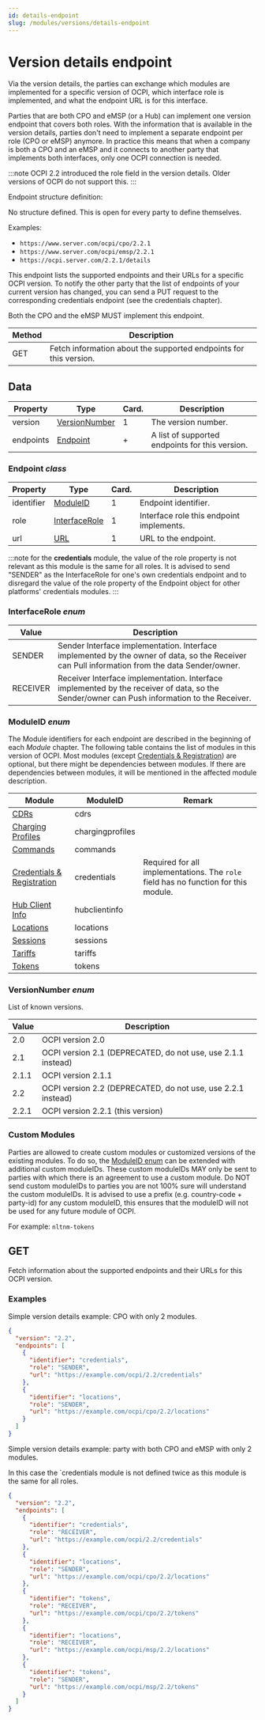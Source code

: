 ```yaml
---
id: details-endpoint
slug: /modules/versions/details-endpoint
---
```

# Version details endpoint

Via the version details, the parties can exchange which modules are implemented for a specific version of OCPI, which
interface role is implemented, and what the endpoint URL is for this interface.

Parties that are both CPO and eMSP (or a Hub) can implement one version endpoint that covers both roles. With the
information that is available in the version details, parties don't need to implement a separate endpoint per role (CPO
or eMSP) anymore. In practice this means that when a company is both a CPO and an eMSP and it connects to another party
that implements both interfaces, only one OCPI connection is needed.

:::note
OCPI 2.2 introduced the role field in the version details. Older versions of OCPI do not support this.
:::

Endpoint structure definition:

No structure defined. This is open for every party to define themselves.

Examples:

* `https://www.server.com/ocpi/cpo/2.2.1`
* `https://www.server.com/ocpi/emsp/2.2.1`
* `https://ocpi.server.com/2.2.1/details`

This endpoint lists the supported endpoints and their URLs for a specific OCPI version. To notify the other party that
the list of endpoints of your current version has changed, you can send a PUT request to the corresponding credentials
endpoint (see the credentials chapter).

Both the CPO and the eMSP MUST implement this endpoint.

| Method | Description                                                       |
|--------|-------------------------------------------------------------------|
| GET    | Fetch information about the supported endpoints for this version. |

## Data

| Property  | Type                                                                               | Card. | Description                                     |
|-----------|------------------------------------------------------------------------------------|-------|-------------------------------------------------|
| version   | [VersionNumber](/06-modules/01-versions/03-details-endpoint.md#versionnumber-enum) | 1     | The version number.                             |
| endpoints | [Endpoint](/06-modules/01-versions/03-details-endpoint.md#endpoint-class)          | \+    | A list of supported endpoints for this version. |

### Endpoint *class*

| Property   | Type                                                                               | Card. | Description                              |
|------------|------------------------------------------------------------------------------------|-------|------------------------------------------|
| identifier | [ModuleID](/06-modules/01-versions/03-details-endpoint.md#moduleid-enum)           | 1     | Endpoint identifier.                     |
| role       | [InterfaceRole](/06-modules/01-versions/03-details-endpoint.md#interfacerole-enum) | 1     | Interface role this endpoint implements. |
| url        | [URL](/07-types/01-intro.md#url-type)                                              | 1     | URL to the endpoint.                     |

:::note
for the **credentials** module, the value of the role property is not relevant as this module is the same for all roles.
It is advised to send "SENDER" as the InterfaceRole for one's own credentials endpoint and to disregard the value of the
role property of the Endpoint object for other platforms' credentials modules.
:::

### InterfaceRole *enum*

| Value    | Description                                                                                                                                   |
|----------|-----------------------------------------------------------------------------------------------------------------------------------------------|
| SENDER   | Sender Interface implementation. Interface implemented by the owner of data, so the Receiver can Pull information from the data Sender/owner. |
| RECEIVER | Receiver Interface implementation. Interface implemented by the receiver of data, so the Sender/owner can Push information to the Receiver.   |

### ModuleID *enum*

The Module identifiers for each endpoint are described in the beginning of each *Module* chapter. The following table
contains the list of modules in this version of OCPI. Most modules (except [Credentials &
Registration](/06-modules/02-credentials/01-intro.md)) are optional, but there might be dependencies between modules. If
there are dependencies between modules, it will be mentioned in the affected module description.

| Module                                                               | ModuleID         | Remark                                                                              |
|----------------------------------------------------------------------|------------------|-------------------------------------------------------------------------------------|
| [CDRs](/06-modules/05-cdrs/01-intro.md)                              | cdrs             |                                                                                     |
| [Charging Profiles](/06-modules/09-charging-profiles/01-intro.md)    | chargingprofiles |                                                                                     |
| [Commands](/06-modules/08-commands/01-intro.md)                      | commands         |                                                                                     |
| [Credentials & Registration](/06-modules/02-credentials/01-intro.md) | credentials      | Required for all implementations. The `role` field has no function for this module. |
| [Hub Client Info](/06-modules/10-hubclientinfo/01-intro.md)          | hubclientinfo    |                                                                                     |
| [Locations](/06-modules/03-locations/01-intro.md)                    | locations        |                                                                                     |
| [Sessions](/06-modules/04-sessions/01-intro.md)                      | sessions         |                                                                                     |
| [Tariffs](/06-modules/06-tariffs/01-intro.md)                        | tariffs          |                                                                                     |
| [Tokens](/06-modules/07-tokens/01-intro.md)                          | tokens           |                                                                                     |

### VersionNumber *enum*

List of known versions.

| Value | Description                                                  |
|-------|--------------------------------------------------------------|
| 2.0   | OCPI version 2.0                                             |
| 2.1   | OCPI version 2.1 (DEPRECATED, do not use, use 2.1.1 instead) |
| 2.1.1 | OCPI version 2.1.1                                           |
| 2.2   | OCPI version 2.2 (DEPRECATED, do not use, use 2.2.1 instead) |
| 2.2.1 | OCPI version 2.2.1 (this version)                            |

### Custom Modules

Parties are allowed to create custom modules or customized versions of the existing modules. To do so, the [ModuleID
enum](/06-modules/01-versions/03-details-endpoint.md#moduleid-enum) can be extended with additional custom moduleIDs.
These custom moduleIDs MAY only be sent to parties with which there is an agreement to use a custom module. Do NOT send
custom moduleIDs to parties you are not 100% sure will understand the custom moduleIDs. It is advised to use a prefix
(e.g. country-code + party-id) for any custom moduleID, this ensures that the moduleID will not be used for any future
module of OCPI.

For example: `nltnm-tokens`

## GET

Fetch information about the supported endpoints and their URLs for this OCPI version.

### Examples

Simple version details example: CPO with only 2 modules.

```json
{
  "version": "2.2",
  "endpoints": [
    {
      "identifier": "credentials",
      "role": "SENDER",
      "url": "https://example.com/ocpi/2.2/credentials"
    },
    {
      "identifier": "locations",
      "role": "SENDER",
      "url": "https://example.com/ocpi/cpo/2.2/locations"
    }
  ]
}
```

Simple version details example: party with both CPO and eMSP with only 2 modules.

In this case the `credentials module is not defined twice as this module is the same for all roles.

```json
{
  "version": "2.2",
  "endpoints": [
    {
      "identifier": "credentials",
      "role": "RECEIVER",
      "url": "https://example.com/ocpi/2.2/credentials"
    },
    {
      "identifier": "locations",
      "role": "SENDER",
      "url": "https://example.com/ocpi/cpo/2.2/locations"
    },
    {
      "identifier": "tokens",
      "role": "RECEIVER",
      "url": "https://example.com/ocpi/cpo/2.2/tokens"
    },
    {
      "identifier": "locations",
      "role": "RECEIVER",
      "url": "https://example.com/ocpi/msp/2.2/locations"
    },
    {
      "identifier": "tokens",
      "role": "SENDER",
      "url": "https://example.com/ocpi/msp/2.2/tokens"
    }
  ]
}

